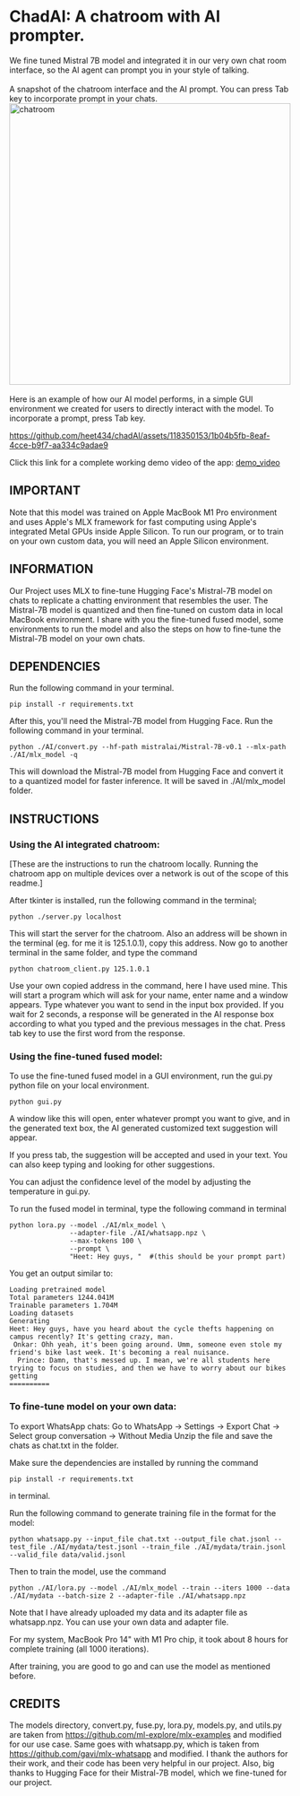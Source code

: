 # ChadAI: A chatroom with AI prompter.
We fine tuned Mistral 7B model and integrated it in our very own chat room interface, so the AI agent can prompt you in your style of talking.
<br/> <br/>
A snapshot of the chatroom interface and the AI prompt. You can press Tab key to incorporate prompt in your chats.<br/>
<img width="502" alt="chatroom" src="https://github.com/heet434/chadAI/assets/118350153/b6a7a404-f3cc-4341-a09a-dea49d1e36f4">
<br/><br/>
Here is an example of how our AI model performs, in a simple GUI environment we created for users to directly interact with the model. To incorporate a prompt, press Tab key.

https://github.com/heet434/chadAI/assets/118350153/1b04b5fb-8eaf-4cce-b9f7-aa334c9adae9

Click this link for a complete working demo video of the app: [demo_video](https://youtu.be/pwR5q8MuECg?list=PLLKRQN6ufBc4EmP-kUI0tSSCUgRH8jDMe)

## IMPORTANT

Note that this model was trained on Apple MacBook M1 Pro environment and uses Apple's MLX framework for fast computing using Apple's integrated Metal GPUs inside Apple Silicon. 
To run our program, or to train on your own custom data, you will need an Apple Silicon environment.

## INFORMATION

Our Project uses MLX to fine-tune Hugging Face's Mistral-7B model on chats to replicate a chatting environment that resembles the user. The Mistral-7B model is quantized and then fine-tuned on custom data in local MacBook environment. 
I share with you the fine-tuned fused model, some environments to run the model and also the steps on how to fine-tune the Mistral-7B model on your own chats.

## DEPENDENCIES

Run the following command in your terminal.

```
pip install -r requirements.txt
```

After this, you'll need the Mistral-7B model from Hugging Face. Run the following command in your terminal.

```
python ./AI/convert.py --hf-path mistralai/Mistral-7B-v0.1 --mlx-path ./AI/mlx_model -q
```
This will download the Mistral-7B model from Hugging Face and convert it to a quantized model for faster inference. It will be saved in ./AI/mlx_model folder.

## INSTRUCTIONS

### Using the AI integrated chatroom:


[These are the instructions to run the chatroom locally. Running the chatroom app on multiple devices over a network is out of the scope of this readme.]

After tkinter is installed, run the following command in the terminal;
```
python ./server.py localhost
```
This will start the server for the chatroom. Also an address will be shown in the terminal (eg. for me it is 125.1.0.1), copy this address.
Now go to another terminal in the same folder, and type the command
```
python chatroom_client.py 125.1.0.1
```
Use your own copied address in the command, here I have used mine.
This will start a program which will ask for your name, enter name and a window appears.
Type whatever you want to send in the input box provided. If you wait for 2 seconds, a response will be generated in the AI response box according to what you typed and the previous messages in the chat. Press tab key to use the first word from the response.


### Using the fine-tuned fused model:

To use the fine-tuned fused model in a GUI environment, run the gui.py python file on your local environment. 

```
python gui.py
```

A window like this will open, enter whatever prompt you want to give, and in the generated text box, the AI generated customized text  suggestion will appear. 


If you press tab, the suggestion will be accepted and used in your text. 
You can also keep typing and looking for other suggestions.


You can adjust the confidence level of the model by adjusting the temperature in gui.py.

To run the fused model in terminal, type the following command in terminal

```
python lora.py --model ./AI/mlx_model \
               --adapter-file ./AI/whatsapp.npz \
               --max-tokens 100 \
               --prompt \
               "Heet: Hey guys, "  #(this should be your prompt part)
```             

You get an output similar to: 

```
Loading pretrained model
Total parameters 1244.041M
Trainable parameters 1.704M
Loading datasets
Generating
Heet: Hey guys, have you heard about the cycle thefts happening on campus recently? It's getting crazy, man.
 Onkar: Ohh yeah, it's been going around. Umm, someone even stole my friend's bike last week. It's becoming a real nuisance.
  Prince: Damn, that's messed up. I mean, we're all students here trying to focus on studies, and then we have to worry about our bikes getting
==========
```

### To fine-tune model on your own data:

To export WhatsApp chats:
Go to WhatsApp -> Settings -> Export Chat -> Select group conversation -> Without Media
Unzip the file and save the chats as chat.txt in the folder.

Make sure the dependencies are installed by running the command 

```
pip install -r requirements.txt
```

in terminal.

Run the following command to generate training file in the format for the model:

```
python whatsapp.py --input_file chat.txt --output_file chat.jsonl --test_file ./AI/mydata/test.jsonl --train_file ./AI/mydata/train.jsonl --valid_file data/valid.jsonl
```

Then to train the model, use the command

```
python ./AI/lora.py --model ./AI/mlx_model --train --iters 1000 --data ./AI/mydata --batch-size 2 --adapter-file ./AI/whatsapp.npz
```
Note that I have already uploaded my data and its adapter file as whatsapp.npz. You can use your own data and adapter file. <br/>

For my system, MacBook Pro 14" with M1 Pro chip, it took about 8 hours for complete training (all 1000 iterations).

After training, you are good to go and can use the model as mentioned before.

## CREDITS

The models directory, convert.py, fuse.py, lora.py, models.py, and utils.py are taken from https://github.com/ml-explore/mlx-examples and modified for our use case. Same goes with whatsapp.py, which is taken from https://github.com/gavi/mlx-whatsapp and modified. I thank the authors for their work, and their code has been very helpful in our project. Also, big thanks to Hugging Face for their Mistral-7B model, which we fine-tuned for our project.
